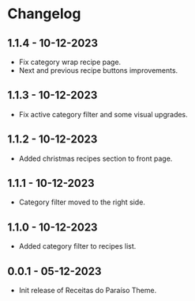 # Changelog

## 1.1.4 - 10-12-2023

- Fix category wrap recipe page.
- Next and previous recipe buttons improvements.

## 1.1.3 - 10-12-2023

- Fix active category filter and some visual upgrades.

## 1.1.2 - 10-12-2023

- Added christmas recipes section to front page.

## 1.1.1 - 10-12-2023

- Category filter moved to the right side.

## 1.1.0 - 10-12-2023

- Added category filter to recipes list. 


## 0.0.1 - 05-12-2023

- Init release of Receitas do Paraíso Theme.
